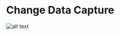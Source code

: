 # Change Data Capture
![alt text](https://github.com/chinmay4382/change_data_captue/blob/master/architecture.png?raw=true)
